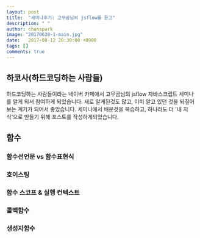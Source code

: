 ```yaml
---
layout: post
title:  "세미나후기: 고무곰님의 jsflow를 듣고"
description: " "
author: chanspark
image: "20170630-1-main.jpg"
date:   2017-08-12 20:30:00 +0900
tags: []
comments: true
---
```


## 하코사(하드코딩하는 사람들)
하드코딩하는 사람들이라는 네이버 카페에서 고무곰님의 jsflow 자바스크립트 세미나를 알게 되서 참여하게 되었습니다. 새로 알게된것도 많고, 이미 알고 있던 것을 되짚어보는 계기가 되어서 좋았습니다.
세미나에서 배운것을 복습하고, 하나라도 더 '내 지식'으로 만들기 위해 포스트를 작성하게되었습니다.

## 함수


### 함수선언문 vs 함수표현식
### 호이스팅
### 함수 스코프 & 실행 컨텍스트
### 콜백함수
### 생성자함수